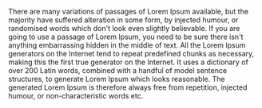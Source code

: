 There are many variations of passages of Lorem Ipsum available, but the majority have suffered alteration in some form, by injected humour, or randomised words which don't look even slightly believable.
 If you are going to use a passage of Lorem Ipsum, you need to be sure there isn't anything embarrassing hidden in the middle of text.
  All the Lorem Ipsum generators on the Internet tend to repeat predefined chunks as necessary, making this the first true generator on the Internet. 
  It uses a dictionary of over 200 Latin words, combined with a handful of model sentence structures, to generate Lorem Ipsum which looks reasonable. 
  The generated Lorem Ipsum is therefore always free from repetition, injected humour, or non-characteristic words etc.